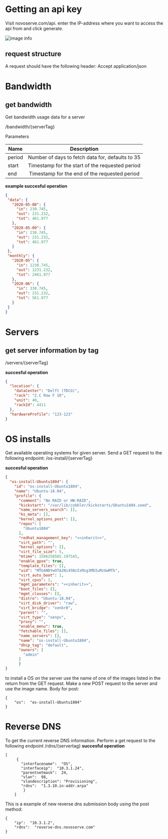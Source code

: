Getting an api key
=======
Visit novoserve.com/api. 
enter the IP-address where you want to access the api from and click generate. 


![image info](https://i.imgur.com/ob2XrBV.png)

## request structure

A request should have the following header:
Accept application/json


Bandwidth
=======

## get bandwidth
Get bandwidth usage data for a server

/bandwidth/{serverTag}

Parameters


| Name        | Description           
| ------------- |:-------------:|
| period     | Number of days to fetch data for, defaults to 35 | 
| start     | Timestamp for the start of the requested period     | 
| end | Timestamp for the end of the requested period      | 

**example succesful operation**
 ``` json
 {
  "data": {
    "2020-05-08": {
      "in": 230.745,
      "out": 231.232,
      "tot": 461.977
    },
    "2020-05-09": {
      "in": 230.745,
      "out": 231.232,
      "tot": 461.977
    }
  },
  "monthly": {
    "2020-05": {
      "in": 1230.745,
      "out": 1231.232,
      "tot": 2461.977
    },
    "2020-06": {
      "in": 330.745,
      "out": 231.232,
      "tot": 561.977
    }
  }
}
 ```

Servers
=======
## get server information by tag

/servers/{serverTag}

**succesful operation**
``` json
{
  "location": {
    "dataCenter": "Delft (TDCG)",
    "rack": "2.C Row F 10",
    "unit": 40,
    "rackId": 4411
  },
  "hardwareProfile": "123-123"
}
```

OS installs
=======
Get available operating systems for given server. Send a GET request to the following endpoint:
/os-install/{serverTag}

**succesful operation**
```json
{
  "os-install-Ubuntu1804": {
    "id": "os-install-Ubuntu1804",
    "name": "Ubuntu-18.04",
    "profile": {
      "comment": "No RAID or HW-RAID",
      "kickstart": "/var/lib/cobbler/kickstarts/Ubuntu1804.seed",
      "name_servers_search": [],
      "ks_meta": [],
      "kernel_options_post": [],
      "repos": [
        "Ubuntu1804"
      ],
      "redhat_management_key": "<<inherit>>",
      "virt_path": "",
      "kernel_options": [],
      "virt_file_size": 5,
      "mtime": 1586258502.197545,
      "enable_gpxe": true,
      "template_files": [],
      "uid": "MTU4NDYwOTA2Ni45NzIxMzg3MDIuMzUwMTk",
      "virt_auto_boot": 1,
      "virt_cpus": 1,
      "mgmt_parameters": "<<inherit>>",
      "boot_files": [],
      "mgmt_classes": [],
      "distro": "Ubuntu-18.04",
      "virt_disk_driver": "raw",
      "virt_bridge": "xenbr0",
      "parent": "",
      "virt_type": "xenpv",
      "proxy": "",
      "enable_menu": true,
      "fetchable_files": [],
      "name_servers": [],
      "name": "os-install-Ubuntu1804",
      "dhcp_tag": "default",
      "owners": [
        "admin"
      ]
      }
}
```
to install a OS on the server use the name of one of the images listed in the return from the GET request. Make a new POST request to the server and use the image name. 
Body for post:
```
{  
	"os":  "os-install-Ubuntu1804"  
}
```
Reverse DNS 
=======
To get the current reverse DNS information. Perform a get request to the following endpoint
/rdns/{servertag} 
**succesful operation**
```
[ 
	 {  
	   "interfacename":  "OS",  
	   "interfaceip":  "10.3.1.24",  
	   "parentnetmask":  24,  
	   "vlan":  98, 
	   "vlandescription": "Provisioning", 
	   "rdns":  "1.3.10.in-addr.arpa" 
	    } 
    ]
```

This is a example of new reverse dns submission body using the post method:

```
{  
	"ip":  "10.3.1.2",  
	"rdns":  "reverse-dns.novoserve.com"  
}
```
